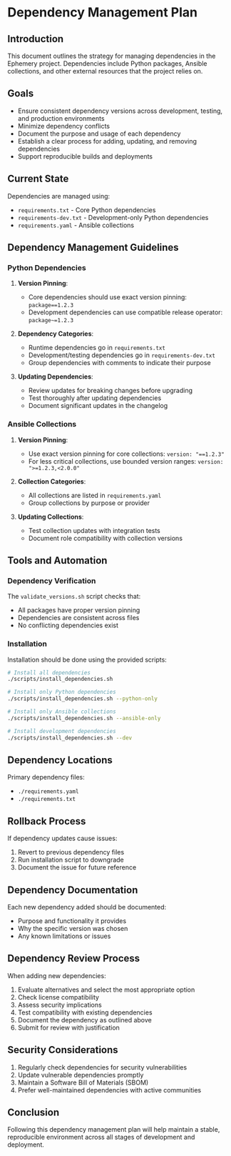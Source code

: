 # Dependency Management Plan

## Introduction

This document outlines the strategy for managing dependencies in the Ephemery project. Dependencies include Python packages, Ansible collections, and other external resources that the project relies on.

## Goals

- Ensure consistent dependency versions across development, testing, and production environments
- Minimize dependency conflicts
- Document the purpose and usage of each dependency
- Establish a clear process for adding, updating, and removing dependencies
- Support reproducible builds and deployments

## Current State

Dependencies are managed using:

- `requirements.txt` - Core Python dependencies
- `requirements-dev.txt` - Development-only Python dependencies
- `requirements.yaml` - Ansible collections

## Dependency Management Guidelines

### Python Dependencies

1. **Version Pinning**:
   - Core dependencies should use exact version pinning: `package==1.2.3`
   - Development dependencies can use compatible release operator: `package~=1.2.3`

2. **Dependency Categories**:
   - Runtime dependencies go in `requirements.txt`
   - Development/testing dependencies go in `requirements-dev.txt`
   - Group dependencies with comments to indicate their purpose

3. **Updating Dependencies**:
   - Review updates for breaking changes before upgrading
   - Test thoroughly after updating dependencies
   - Document significant updates in the changelog

### Ansible Collections

1. **Version Pinning**:
   - Use exact version pinning for core collections: `version: "==1.2.3"`
   - For less critical collections, use bounded version ranges: `version: ">=1.2.3,<2.0.0"`

2. **Collection Categories**:
   - All collections are listed in `requirements.yaml`
   - Group collections by purpose or provider

3. **Updating Collections**:
   - Test collection updates with integration tests
   - Document role compatibility with collection versions

## Tools and Automation

### Dependency Verification

The `validate_versions.sh` script checks that:
- All packages have proper version pinning
- Dependencies are consistent across files
- No conflicting dependencies exist

### Installation

Installation should be done using the provided scripts:
```bash
# Install all dependencies
./scripts/install_dependencies.sh

# Install only Python dependencies
./scripts/install_dependencies.sh --python-only

# Install only Ansible collections
./scripts/install_dependencies.sh --ansible-only

# Install development dependencies
./scripts/install_dependencies.sh --dev
```

## Dependency Locations

Primary dependency files:
- `./requirements.yaml`
- `./requirements.txt`

## Rollback Process

If dependency updates cause issues:

1. Revert to previous dependency files
2. Run installation script to downgrade
3. Document the issue for future reference

## Dependency Documentation

Each new dependency added should be documented:
- Purpose and functionality it provides
- Why the specific version was chosen
- Any known limitations or issues

## Dependency Review Process

When adding new dependencies:
1. Evaluate alternatives and select the most appropriate option
2. Check license compatibility
3. Assess security implications
4. Test compatibility with existing dependencies
5. Document the dependency as outlined above
6. Submit for review with justification

## Security Considerations

1. Regularly check dependencies for security vulnerabilities
2. Update vulnerable dependencies promptly
3. Maintain a Software Bill of Materials (SBOM)
4. Prefer well-maintained dependencies with active communities

## Conclusion

Following this dependency management plan will help maintain a stable, reproducible environment across all stages of development and deployment.
